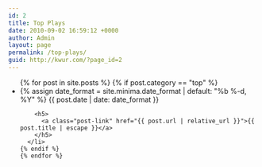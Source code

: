 ```yaml
---
id: 2
title: Top Plays
date: 2010-09-02 16:59:12 +0000
author: Admin
layout: page
permalink: /top-plays/
guid: http://kwur.com/?page_id=2
---
```


<ul class="post-list">
    {% for post in site.posts %}
    {% if post.category == "top" %}
      <li>
        {% assign date_format = site.minima.date_format | default: "%b %-d, %Y" %}
        <span class="post-meta">{{ post.date | date: date_format }}</span>

        <h5>
          <a class="post-link" href="{{ post.url | relative_url }}">{{ post.title | escape }}</a>
        </h5>
      </li>
    {% endif %}
    {% endfor %}
  </ul>